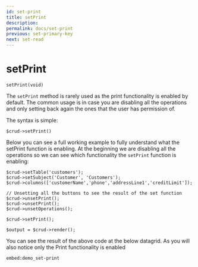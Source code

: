 ```yaml
---
id: set-print
title: setPrint
description: 
permalink: docs/set-print
previous: set-primary-key
next: set-read
---
```


# setPrint

<pre><code class="language-php">setPrint(void)</code></pre>
The <code>setPrint</code> method is rarely used as the print functionality is enabled by default. The common usage is in case you are disabling all the operations and only setting back again the ones that the user has permission of.

The syntax is simple:
<pre><code class="language-php">$crud->setPrint()</code></pre>

Below you can see a full working example to fully understand what the setPrint function is enabling. At the beginning we are disabling all the operations so we can see which functionality the <code>setPrint</code> function is enabling:

<pre><code class="language-php">$crud->setTable('customers');
$crud->setSubject('Customer', 'Customers');
$crud->columns(['customerName','phone','addressLine1','creditLimit']);

// Unsetting all the buttons to see the result of the set function
$crud->unsetPrint();
$crud->unsetPrint();
$crud->unsetOperations();

$crud->setPrint();

$output = $crud->render();</code></pre>

You can see the result of the above code at the below datagrid. As you will also notice only the Print functionality is enabled

`embed:demo_set-print`